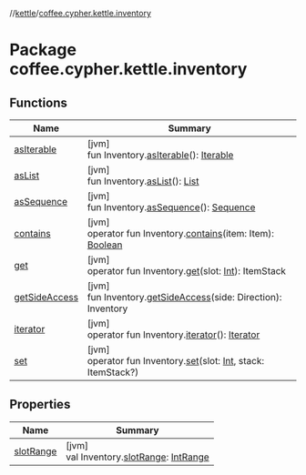 //[kettle](../../index.md)/[coffee.cypher.kettle.inventory](index.md)

# Package coffee.cypher.kettle.inventory

## Functions

| Name | Summary |
|---|---|
| [asIterable](as-iterable.md) | [jvm]<br>fun Inventory.[asIterable](as-iterable.md)(): [Iterable](https://kotlinlang.org/api/latest/jvm/stdlib/kotlin.collections/-iterable/index.html)<ItemStack> |
| [asList](as-list.md) | [jvm]<br>fun Inventory.[asList](as-list.md)(): [List](https://kotlinlang.org/api/latest/jvm/stdlib/kotlin.collections/-list/index.html)<ItemStack> |
| [asSequence](as-sequence.md) | [jvm]<br>fun Inventory.[asSequence](as-sequence.md)(): [Sequence](https://kotlinlang.org/api/latest/jvm/stdlib/kotlin.sequences/-sequence/index.html)<ItemStack> |
| [contains](contains.md) | [jvm]<br>operator fun Inventory.[contains](contains.md)(item: Item): [Boolean](https://kotlinlang.org/api/latest/jvm/stdlib/kotlin/-boolean/index.html) |
| [get](get.md) | [jvm]<br>operator fun Inventory.[get](get.md)(slot: [Int](https://kotlinlang.org/api/latest/jvm/stdlib/kotlin/-int/index.html)): ItemStack |
| [getSideAccess](get-side-access.md) | [jvm]<br>fun Inventory.[getSideAccess](get-side-access.md)(side: Direction): Inventory |
| [iterator](iterator.md) | [jvm]<br>operator fun Inventory.[iterator](iterator.md)(): [Iterator](https://kotlinlang.org/api/latest/jvm/stdlib/kotlin.collections/-iterator/index.html)<ItemStack> |
| [set](set.md) | [jvm]<br>operator fun Inventory.[set](set.md)(slot: [Int](https://kotlinlang.org/api/latest/jvm/stdlib/kotlin/-int/index.html), stack: ItemStack?) |

## Properties

| Name | Summary |
|---|---|
| [slotRange](slot-range.md) | [jvm]<br>val Inventory.[slotRange](slot-range.md): [IntRange](https://kotlinlang.org/api/latest/jvm/stdlib/kotlin.ranges/-int-range/index.html) |
